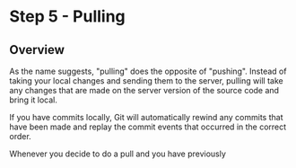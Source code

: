 Step 5 - Pulling
========

## Overview

As the name suggests, "pulling" does the opposite of "pushing".  Instead of taking your local changes and sending them to the server, pulling will take any changes that are made on the server version of the source code and bring it local.

If you have commits locally, Git will automatically rewind any commits that have been made and replay the commit events that occurred in the correct order.

Whenever you decide to do a pull and you have previously 